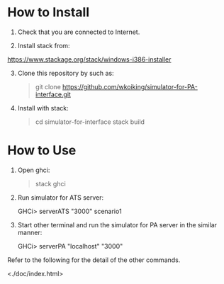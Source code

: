﻿# How to Install

1. Check that you are connected to Internet.

2. Install stack from:

<https://www.stackage.org/stack/windows-i386-installer>

3. Clone this repository by such as:

    > git clone https://github.com/wkoiking/simulator-for-PA-interface.git

4. Install with stack:

    > cd simulator-for-interface
    > stack build

# How to Use

1. Open ghci:

    > stack ghci

2. Run simulator for ATS server:

    GHCi> serverATS "3000" scenario1

3. Start other terminal and run the simulator for PA server in the similar manner:

    GHCi> serverPA "localhost" "3000"

Refer to the following for the detail of the other commands.

<./doc/index.html>
